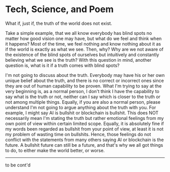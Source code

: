 # Tech, Science, and Poem

What if, just if, the truth of the world does not exist.

Take a simple example, that we all know everybody has blind spots no matter how good vision one may have, but what do we feel and think when it happens? Most of the time, we feel nothing and know nothing about it as if the world is exactly as what we see. Then, why? Why are we not aware of the existence of the blind spots of ourselves but intuitively and constantly believing what we see is the truth? With this question in mind, another question is, what is it if a truth comes with blind spots?

I'm not going to discuss about the truth. Everybody may have his or her own unique belief about the truth, and there is no correct or incorrect ones since they are out of human capability to be proven. What I'm trying to say at the very beginning is, as a normal person, I don't think I have the capability to say what is the truth or not, neither can I say which is closer to the truth or not among multiple things. Equally, if you are also a normal person, please understand I'm not going to argue anything about the truth with you. For example, I might say AI is bullshit or blockchain is bullshit. This does NOT necessarily mean I'm stating the truth but rather emotional feelings from my own point of view within certain limited scope. Equally, it is absolutely fine if my words been regarded as bullshit from your point of view, at least it is not my problem of wasting time on bullshits. Hence, those feelings do not conflict with the statements from many others saying AI or blockchain is the future. A bullshit future can still be a future, and that's why we all got things to do, to either make the world better, or worse.




***
to be cont'd


